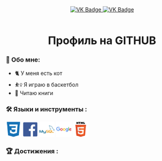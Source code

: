 <div id="badges" align="center">
  <a href="https://vk.com/shiiiiishxx">
    <img src = "https://img.shields.io/badge/VK-blue?style=for-the-badge&logo=VK&logoColor=white" alt="VK Badge"/>
  </a>

  <a href= "https://mail.google.com/mail/u/1/#inbox">
    <img src = "https://img.shields.io/badge/EMAIL-red?style=for-the-badge&logo=Gmail&logoColor=white" alt="VK Badge"/>
  </a>
</div>

<div id="viewprof" align="center" >
  <img src="https://github.com/ShashelovaM/?username=rompersstomper&style=flat-square&color=blue" alt=""/> 
</div>

<div id="heythere" align="center"> 
    <h1> Профиль на GITHUB </h1> 
</div>

### :hedgehog: Обо мне:
- :cat2: У меня есть кот
- :basketball_woman: Я играю в баскетбол
- :open_book: Читаю книги

### :hammer_and_wrench: Языки и инструменты :

<div>
  <img src="https://github.com/devicons/devicon/blob/master/icons/css3/css3-plain.svg" width="40" height="40"/>
  <img src="https://github.com/devicons/devicon/blob/master/icons/facebook/facebook-original.svg" width="40" height="40"/>
  <img src="https://github.com/devicons/devicon/blob/master/icons/mysql/mysql-original-wordmark.svg" width="40" height="40"/>
  <img src="https://github.com/devicons/devicon/blob/master/icons/google/google-original-wordmark.svg" width="40" height="40"/>
  <img src="https://github.com/devicons/devicon/blob/master/icons/html5/html5-original-wordmark.svg" width="40" height="40"/>
</div>

### :trophy: Достижения :
